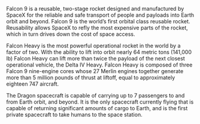 Falcon 9 is a reusable, two-stage rocket designed and manufactured by SpaceX for the reliable and safe transport of people and payloads into Earth orbit and beyond. Falcon 9 is the world’s first orbital class reusable rocket. Reusability allows SpaceX to refly the most expensive parts of the rocket, which in turn drives down the cost of space access.

Falcon Heavy is the most powerful operational rocket in the world by a factor of two. With the ability to lift into orbit nearly 64 metric tons (141,000 lb) Falcon Heavy can lift more than twice the payload of the next closest operational vehicle, the Delta IV Heavy. Falcon Heavy is composed of three Falcon 9 nine-engine cores whose 27 Merlin engines together generate more than 5 million pounds of thrust at liftoff, equal to approximately eighteen 747 aircraft.

The Dragon spacecraft is capable of carrying up to 7 passengers to and from Earth orbit, and beyond. It is the only spacecraft currently flying that is capable of returning significant amounts of cargo to Earth, and is the first private spacecraft to take humans to the space station.